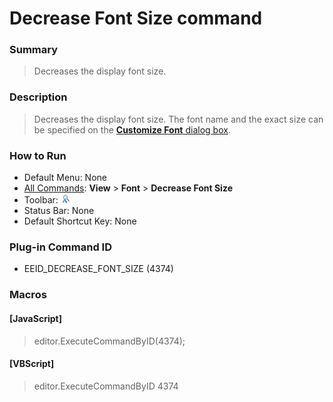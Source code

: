 # Decrease Font Size command

### Summary

> Decreases the display font size.

### Description

> Decreases the display font size. The font name and the exact size can be
> specified on the [**Customize Font** dialog box](../../dlg/properties/font/index).

### How to Run

- Default Menu: None
- [All Commands](../tools/all_commands): **View** \> **Font** >
**Decrease Font Size**
- Toolbar: ![](../../images/decreasefontsize.gif)
- Status Bar: None
- Default Shortcut Key: None

### Plug-in Command ID

- EEID\_DECREASE\_FONT\_SIZE (4374)

### Macros

#### \[JavaScript\]

> editor.ExecuteCommandByID(4374);

#### \[VBScript\]

> editor.ExecuteCommandByID 4374